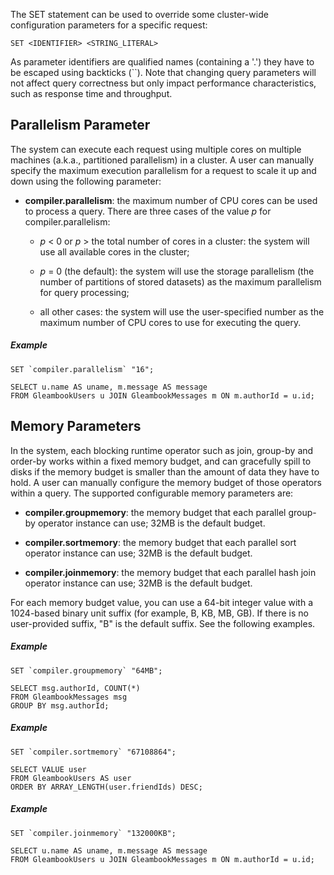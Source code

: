 <!--
 ! Licensed to the Apache Software Foundation (ASF) under one
 ! or more contributor license agreements.  See the NOTICE file
 ! distributed with this work for additional information
 ! regarding copyright ownership.  The ASF licenses this file
 ! to you under the Apache License, Version 2.0 (the
 ! "License"); you may not use this file except in compliance
 ! with the License.  You may obtain a copy of the License at
 !
 !   http://www.apache.org/licenses/LICENSE-2.0
 !
 ! Unless required by applicable law or agreed to in writing,
 ! software distributed under the License is distributed on an
 ! "AS IS" BASIS, WITHOUT WARRANTIES OR CONDITIONS OF ANY
 ! KIND, either express or implied.  See the License for the
 ! specific language governing permissions and limitations
 ! under the License.
 !-->

The SET statement can be used to override some cluster-wide configuration parameters for a specific request:

    SET <IDENTIFIER> <STRING_LITERAL>

As parameter identifiers are qualified names (containing a '.') they have to be escaped using backticks (\`\`).
Note that changing query parameters will not affect query correctness but only impact performance
characteristics, such as response time and throughput.

## <a id="Parallelism_parameter">Parallelism Parameter</a>
The system can execute each request using multiple cores on multiple machines (a.k.a., partitioned parallelism)
in a cluster. A user can manually specify the maximum execution parallelism for a request to scale it up and down
using the following parameter:

*  **compiler.parallelism**: the maximum number of CPU cores can be used to process a query.
There are three cases of the value *p* for compiler.parallelism:

     - *p* \< 0 or *p* \> the total number of cores in a cluster:  the system will use all available cores in the
       cluster;

     - *p* = 0 (the default):  the system will use the storage parallelism (the number of partitions of stored datasets)
       as the maximum parallelism for query processing;

     - all other cases:  the system will use the user-specified number as the maximum number of CPU cores to use for
       executing the query.

##### Example

    SET `compiler.parallelism` "16";

    SELECT u.name AS uname, m.message AS message
    FROM GleambookUsers u JOIN GleambookMessages m ON m.authorId = u.id;

## <a id="Memory_parameters">Memory Parameters</a>
In the system, each blocking runtime operator such as join, group-by and order-by
works within a fixed memory budget, and can gracefully spill to disks if
the memory budget is smaller than the amount of data they have to hold.
A user can manually configure the memory budget of those operators within a query.
The supported configurable memory parameters are:

*  **compiler.groupmemory**: the memory budget that each parallel group-by operator instance can use;
   32MB is the default budget.

*  **compiler.sortmemory**: the memory budget that each parallel sort operator instance can use;
   32MB is the default budget.

*  **compiler.joinmemory**: the memory budget that each parallel hash join operator instance can use;
   32MB is the default budget.

For each memory budget value, you can use a 64-bit integer value
with a 1024-based binary unit suffix (for example, B, KB, MB, GB).
If there is no user-provided suffix, "B" is the default suffix. See the following examples.

##### Example

    SET `compiler.groupmemory` "64MB";

    SELECT msg.authorId, COUNT(*)
    FROM GleambookMessages msg
    GROUP BY msg.authorId;

##### Example

    SET `compiler.sortmemory` "67108864";

    SELECT VALUE user
    FROM GleambookUsers AS user
    ORDER BY ARRAY_LENGTH(user.friendIds) DESC;

##### Example

    SET `compiler.joinmemory` "132000KB";

    SELECT u.name AS uname, m.message AS message
    FROM GleambookUsers u JOIN GleambookMessages m ON m.authorId = u.id;

